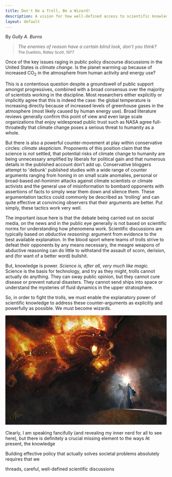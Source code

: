 ```yaml
---
title: Don't Be a Troll, Be a Wizard!
description: A vision for how well-defined access to scientific knowledge could transform the pursuit of policy.
layout: default
---
```

By *Gully A. Burns*

> *The enemies of reason have a certain blind look, don't you think?*<br>
> <small> The Duellists, Ridley Scott, 1977</small>

Once of the key issues raging in public policy discourse discussions in 
the United States is *climate change*. Is the planet warming up because of increased 
CO<sub>2</sub> in the atmosphere from human activity and energy use? 

This is a contentious question despite a groundswell of public support amongst 
progressives, combined with a broad consensus over the majority of scientists working in the discipline. Most 
researchers either explicitly or implicitly agree that this is indeed the case:
the global temperature is increasing directly because of increased levels of 
greenhouse gases in the atmosphere (most likely caused by human energy use). 
Broad literature reviews generally confirm this point of view and even large scale 
organizations that enjoy widespread public trust such as NASA agree full-throatedly
that climate change poses a serious threat to humanity as a whole. 

But there is also a powerful counter-movement at play within conservative circles: 
*climate skepticism*. Proponents of this position claim that the science is *not* 
settled, that potential risks of climate change to humanity are being unnecessary 
amplified by liberals for political gain and that numerous details in the published
account don't add up. Conservative bloggers attempt to 'debunk' published studies 
with a wide range of counter arguments ranging from honing in on small scale anomalies,
personal or broad-based *ad-hominim* attacks against climate scientists or climate 
activists and the general use of misinformation to bombard opponents with assertions of 
facts to simply wear them down and silence them. These argumentation tactics could 
commonly be described as 'trolling' and can quite effective at convincing 
observers that their arguments are better. Put simply, these tactics work very well.  

The important issue here is that the debate being carried out on social media, on the 
news and in the public eye generally is not based on scientific norms for understanding 
how phenomena work. Scientific discussions are typically based on *abductive reasoning*: 
argument from evidence to the best available explanation. In the blood sport where 
teams of trolls strive to defeat their opponents by any means necessary, the meagre 
weapons of abductive reasoning can do little to withstand the assault of scorn, derision, 
and (for want of a better word) bullshit. 

But, knowledge is power. *Science is, after all, very much like magic.* Science is the basis 
for technology, and try as they might, trolls cannot actually do anything. They can sway 
public opinion, but they cannot cure disease or prevent natural disasters. They cannot 
send ships into space or understand the mysteries of fluid dynamics in the upper 
stratosphere. 
 
So, in order to fight the trolls, we must enable the explanatory power of scientific 
knowledge to address these counter-arguments as explicitly and powerfully as possible. 
We must become wizards. 

![Gandalf vs. the Balrog](Lord-of-the-Rings-Gandalf-and-the-Baalrog.jpg)

Clearly, I am speaking fancifully (and revealing my inner nerd for all to see here), but 
there is definitely a crucial missing element to
the ways At present, the knowledge 




Building effective policy that actually solves societal problems absolutely requires that we 


threads, careful, well-defined scientific discussions 

